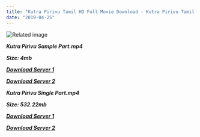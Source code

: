 ```yaml
---
title: "Kutra Pirivu Tamil HD Full Movie Download - Kutra Pirivu Tamil HD Movie Download"
date: "2019-04-25"
---
```


![Related image](http://c.saavncdn.com/478/Kuttra-Pirivu-500x500.jpg)

**_Kutra Pirivu Sample Part.mp4_**

**_Size: 4mb_**

**_[Download Server 1](http://b6.wetransfer.vip/files/{2c088f659142c0283fde3b45bf50b63be20aae7f704a2f0bf67686df6392cb2e}20Actor{2c088f659142c0283fde3b45bf50b63be20aae7f704a2f0bf67686df6392cb2e}20Hits{2c088f659142c0283fde3b45bf50b63be20aae7f704a2f0bf67686df6392cb2e}20Collection/Srikanth{2c088f659142c0283fde3b45bf50b63be20aae7f704a2f0bf67686df6392cb2e}20Movies{2c088f659142c0283fde3b45bf50b63be20aae7f704a2f0bf67686df6392cb2e}20Collections/Kutra{2c088f659142c0283fde3b45bf50b63be20aae7f704a2f0bf67686df6392cb2e}20Pirivu{2c088f659142c0283fde3b45bf50b63be20aae7f704a2f0bf67686df6392cb2e}20(2010)/Kutra{2c088f659142c0283fde3b45bf50b63be20aae7f704a2f0bf67686df6392cb2e}20Pirivu{2c088f659142c0283fde3b45bf50b63be20aae7f704a2f0bf67686df6392cb2e}20(2010){2c088f659142c0283fde3b45bf50b63be20aae7f704a2f0bf67686df6392cb2e}20Sample{2c088f659142c0283fde3b45bf50b63be20aae7f704a2f0bf67686df6392cb2e}20HD.mp4)_**

**_[Download Server 2](http://b6.wetransfer.vip/files/{2c088f659142c0283fde3b45bf50b63be20aae7f704a2f0bf67686df6392cb2e}20Actor{2c088f659142c0283fde3b45bf50b63be20aae7f704a2f0bf67686df6392cb2e}20Hits{2c088f659142c0283fde3b45bf50b63be20aae7f704a2f0bf67686df6392cb2e}20Collection/Srikanth{2c088f659142c0283fde3b45bf50b63be20aae7f704a2f0bf67686df6392cb2e}20Movies{2c088f659142c0283fde3b45bf50b63be20aae7f704a2f0bf67686df6392cb2e}20Collections/Kutra{2c088f659142c0283fde3b45bf50b63be20aae7f704a2f0bf67686df6392cb2e}20Pirivu{2c088f659142c0283fde3b45bf50b63be20aae7f704a2f0bf67686df6392cb2e}20(2010)/Kutra{2c088f659142c0283fde3b45bf50b63be20aae7f704a2f0bf67686df6392cb2e}20Pirivu{2c088f659142c0283fde3b45bf50b63be20aae7f704a2f0bf67686df6392cb2e}20(2010){2c088f659142c0283fde3b45bf50b63be20aae7f704a2f0bf67686df6392cb2e}20Sample{2c088f659142c0283fde3b45bf50b63be20aae7f704a2f0bf67686df6392cb2e}20HD.mp4)_**

**_Kutra Pirivu Single Part.mp4_**

**_Size: 532.22mb_**

**_[Download Server 1](http://b6.wetransfer.vip/files/{2c088f659142c0283fde3b45bf50b63be20aae7f704a2f0bf67686df6392cb2e}20Actor{2c088f659142c0283fde3b45bf50b63be20aae7f704a2f0bf67686df6392cb2e}20Hits{2c088f659142c0283fde3b45bf50b63be20aae7f704a2f0bf67686df6392cb2e}20Collection/Srikanth{2c088f659142c0283fde3b45bf50b63be20aae7f704a2f0bf67686df6392cb2e}20Movies{2c088f659142c0283fde3b45bf50b63be20aae7f704a2f0bf67686df6392cb2e}20Collections/Kutra{2c088f659142c0283fde3b45bf50b63be20aae7f704a2f0bf67686df6392cb2e}20Pirivu{2c088f659142c0283fde3b45bf50b63be20aae7f704a2f0bf67686df6392cb2e}20(2010)/Kutra{2c088f659142c0283fde3b45bf50b63be20aae7f704a2f0bf67686df6392cb2e}20Pirivu{2c088f659142c0283fde3b45bf50b63be20aae7f704a2f0bf67686df6392cb2e}20(2010){2c088f659142c0283fde3b45bf50b63be20aae7f704a2f0bf67686df6392cb2e}20Single{2c088f659142c0283fde3b45bf50b63be20aae7f704a2f0bf67686df6392cb2e}20Part{2c088f659142c0283fde3b45bf50b63be20aae7f704a2f0bf67686df6392cb2e}20HD.mp4)_**

**_[Download Server 2](http://b6.wetransfer.vip/files/{2c088f659142c0283fde3b45bf50b63be20aae7f704a2f0bf67686df6392cb2e}20Actor{2c088f659142c0283fde3b45bf50b63be20aae7f704a2f0bf67686df6392cb2e}20Hits{2c088f659142c0283fde3b45bf50b63be20aae7f704a2f0bf67686df6392cb2e}20Collection/Srikanth{2c088f659142c0283fde3b45bf50b63be20aae7f704a2f0bf67686df6392cb2e}20Movies{2c088f659142c0283fde3b45bf50b63be20aae7f704a2f0bf67686df6392cb2e}20Collections/Kutra{2c088f659142c0283fde3b45bf50b63be20aae7f704a2f0bf67686df6392cb2e}20Pirivu{2c088f659142c0283fde3b45bf50b63be20aae7f704a2f0bf67686df6392cb2e}20(2010)/Kutra{2c088f659142c0283fde3b45bf50b63be20aae7f704a2f0bf67686df6392cb2e}20Pirivu{2c088f659142c0283fde3b45bf50b63be20aae7f704a2f0bf67686df6392cb2e}20(2010){2c088f659142c0283fde3b45bf50b63be20aae7f704a2f0bf67686df6392cb2e}20Single{2c088f659142c0283fde3b45bf50b63be20aae7f704a2f0bf67686df6392cb2e}20Part{2c088f659142c0283fde3b45bf50b63be20aae7f704a2f0bf67686df6392cb2e}20HD.mp4)_**
